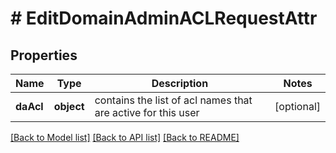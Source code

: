 # # EditDomainAdminACLRequestAttr

## Properties

Name | Type | Description | Notes
------------ | ------------- | ------------- | -------------
**daAcl** | **object** | contains the list of acl names that are active for this user | [optional]

[[Back to Model list]](../../README.md#models) [[Back to API list]](../../README.md#endpoints) [[Back to README]](../../README.md)
